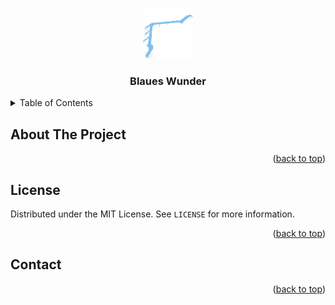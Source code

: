 <a name="readme-top"></a>

<br />
<div align="center">
  <a href="https://github.com/seigedigital/blaueswunder">
    <img src="assets/logo.png" alt="Logo" width="80" height="80">
  </a>

  <h3 align="center">Blaues Wunder</h3>
</div>

<details>
  <summary>Table of Contents</summary>
  <ol>
    <li><a href="#about-the-project">About The Project</a></li>
    <li><a href="#license">License</a></li>
    <li><a href="#contact">Contact</a></li>
  </ol>
</details>

## About The Project

<p align="right">(<a href="#readme-top">back to top</a>)</p>


## License

Distributed under the MIT License. See `LICENSE` for more information.

<p align="right">(<a href="#readme-top">back to top</a>)</p>

## Contact

<p align="right">(<a href="#readme-top">back to top</a>)</p>
